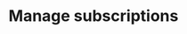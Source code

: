 ---
title: 'Manage subscriptions'
breadcrumb_title: "Manage subscriptions"
layout: 'Community'
meta_title: 'Business solutions - Manage subscriptions - MultiSafepay Docs'

logo: '/svgs/Subscriptions_and_credit_management.svg'
short_description: 'Solutions for managing subscriptions by our partners HostBill and Twikey.'
weight: 30
aliases:
    - /integrations/credit-and-subscription-management/
---
